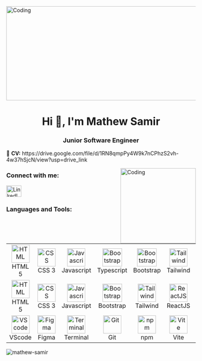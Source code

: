 <!DOCTYPE html>
<html lang="en">
<head>
  <meta charset="UTF-8">
  <meta name="viewport" content="width=device-width, initial-scale=1.0">
  <meta http-equiv="X-UA-Compatible" content="ie=edge">
  
  
  
  <link rel="icon" href="/path-to-your-favicon/favicon.ico" />

</head>
<body>

  <img src="https://media.geeksforgeeks.org/wp-content/uploads/20231205165904/web-development-image.webp" width="830" height="250" align="center" alt="Coding" />

  <h1 align="center">Hi 👋, I'm Mathew Samir</h1> 
  <h3 align="center">Junior Software Engineer</h3>

  
  <p>📄 <b>CV:</b> 
    https://drive.google.com/file/d/1RN8qmpPy4W9k7nCPhzS2vh-4w37hSjcN/view?usp=drive_link
  </p>

  <img src="https://www.optimalvirtualemployee.com/wp-content/uploads/2023/01/front-end-development.gif" width="200" align="right" alt="Coding" />

  <h3 align="left">Connect with me:</h3>
  <p align="left"> 
    <a href="https://www.linkedin.com/in/mathew-samir/" target="blank">
      <img align="center" src="https://raw.githubusercontent.com/rahuldkjain/github-profile-readme-generator/master/src/images/icons/Social/linked-in-alt.svg" alt="LinkedIn" height="30" width="40" />
    </a> 
  </p>

  <h3>Languages and Tools:</h3>

  <table>
    <tr>
      <td align="center" width="96">
        <a href="#">
          <img src="https://upload.wikimedia.org/wikipedia/commons/6/61/HTML5_logo_and_wordmark.svg" width="48" height="48" alt="HTML" />
        </a>
        <br>HTML 5
      </td>
      <td align="center" width="96">
        <a href="#">
          <img src="https://upload.wikimedia.org/wikipedia/commons/d/d5/CSS3_logo_and_wordmark.svg" width="48" height="48" alt="CSS" />
        </a>
        <br>CSS 3
      </td>
      <td align="center" width="96">
        <a href="#">
          <img src="https://upload.wikimedia.org/wikipedia/commons/9/99/Unofficial_JavaScript_logo_2.svg" width="48" height="48" alt="Javascript" />
        </a>
        <br>Javascript
      </td>
      <td align="center" width="96">
        <a href="#">
          <img src="https://www.svgrepo.com/show/354478/typescript-icon.svg" width="52" height="48" alt="Bootstrap" />
        </a>
        <br>Typescript
      </td>
      <td align="center" width="96">
        <a href="#">
          <img src="https://upload.wikimedia.org/wikipedia/commons/b/b2/Bootstrap_logo.svg" width="52" height="48" alt="Bootstrap" />
        </a>
        <br>Bootstrap
      </td>
     <td align="center" width="96">
        <a href="#">
          <img src="https://upload.wikimedia.org/wikipedia/commons/d/d5/Tailwind_CSS_Logo.svg" width="48" height="48" alt="Tailwind" />
        </a>
        <br>Tailwind
      </td>
      <td align="center" width="96">
        <a href="#">
          <img src="https://www.vectorlogo.zone/logos/reactjs/reactjs-icon.svg" width="48" height="48" alt="ReactJS" />
        </a>
        <br>ReactJS
      </td>
      <td align="center" width="96">
        <a href="#">
          <img src="https://cdn.worldvectorlogo.com/logos/redux.svg" width="48" height="48" alt="Redux" />
        </a>
        <br>Redux
      </td>
      <td align="center" width="96">
        <a href="#">
          <img src="https://upload.wikimedia.org/wikipedia/commons/d/d1/Axios_%28computer_library%29_logo.svg" width="68" height="10" alt="Axios" />
        </a>
        <br>Axios
      </td>
    </tr>
        <tr>
      <td align="center" width="96">
        <a href="#">
          <img src="https://upload.wikimedia.org/wikipedia/commons/6/61/HTML5_logo_and_wordmark.svg" width="48" height="48" alt="HTML" />
        </a>
        <br>HTML 5
      </td>
      <td align="center" width="96">
        <a href="#">
          <img src="https://upload.wikimedia.org/wikipedia/commons/d/d5/CSS3_logo_and_wordmark.svg" width="48" height="48" alt="CSS" />
        </a>
        <br>CSS 3
      </td>
      <td align="center" width="96">
        <a href="#">
          <img src="https://upload.wikimedia.org/wikipedia/commons/9/99/Unofficial_JavaScript_logo_2.svg" width="48" height="48" alt="Javascript" />
        </a>
        <br>Javascript
      </td>
      <td align="center" width="96">
        <a href="#">
          <img src="https://upload.wikimedia.org/wikipedia/commons/b/b2/Bootstrap_logo.svg" width="52" height="48" alt="Bootstrap" />
        </a>
        <br>Bootstrap
      </td>
      <td align="center" width="96">
        <a href="#">
          <img src="https://upload.wikimedia.org/wikipedia/commons/d/d5/Tailwind_CSS_Logo.svg" width="48" height="48" alt="Tailwind" />
        </a>
        <br>Tailwind
      </td>
      <td align="center" width="96">
        <a href="#">
          <img src="https://www.vectorlogo.zone/logos/reactjs/reactjs-icon.svg" width="48" height="48" alt="ReactJS" />
        </a>
        <br>ReactJS
      </td>
      <td align="center" width="96">
        <a href="#">
          <img src="https://www.svgrepo.com/show/354262/react-router.svg" width="48" height="48" alt="React Router" />
        </a>
        <br>React Router
      </td>
      <td align="center" width="96">
        <a href="#">
          <img src="https://cdn.worldvectorlogo.com/logos/redux.svg" width="48" height="48" alt="Redux" />
        </a>
        <br>Redux
      </td>
      <td align="center" width="96">
        <a href="#">
          <img src="https://upload.wikimedia.org/wikipedia/commons/d/d1/Axios_%28computer_library%29_logo.svg" width="68" height="10" alt="Axios" />
        </a>
        <br>Axios
      </td>
    </tr>
      <td align="center" width="96">
        <a href="#">
          <img src="https://upload.wikimedia.org/wikipedia/commons/9/9a/Visual_Studio_Code_1.35_icon.svg" width="48" height="48" alt="VScode" />
        </a>
        <br>VScode
      </td>
      <td align="center" width="96">
        <a href="#">
          <img src="https://upload.wikimedia.org/wikipedia/commons/3/33/Figma-logo.svg" width="48" height="48" alt="Figma" />
        </a>
        <br>Figma
      </td>
      <td align="center" width="96">
        <a href="#">
          <img src="https://cdn.worldvectorlogo.com/logos/terminal-1.svg" width="48" height="48" alt="Terminal" />
        </a>
        <br>Terminal
      </td>
      <td align="center" width="96">
        <a href="#">
          <img src="https://upload.wikimedia.org/wikipedia/commons/e/e0/Git-logo.svg" width="48" height="48" alt="Git" />
        </a>
        <br>Git
      </td>
      <td align="center" width="96">
        <a href="#">
          <img src="https://upload.wikimedia.org/wikipedia/commons/d/db/Npm-logo.svg" width="48" height="48" alt="npm" />
        </a>
        <br>npm
      </td>
      <td align="center" width="96">
        <a href="#">
          <img src="https://www.svgrepo.com/show/374167/vite.svg" width="48" height="48" alt="Vite" />
        </a>
        <br>Vite
      </td>
      <td align="center" width="96">
        <a href="#">
          <img src="https://www.svgrepo.com/show/353735/firebase.svg" width="48" height="48" alt="Vite" />
        </a>
        <br>Firebase
      </td>
    </tr>
  </table>

  <p><img align="center" src="https://github-readme-streak-stats.herokuapp.com/?user=mathew-samir&" alt="mathew-samir" /></p>

</body>
</html>

